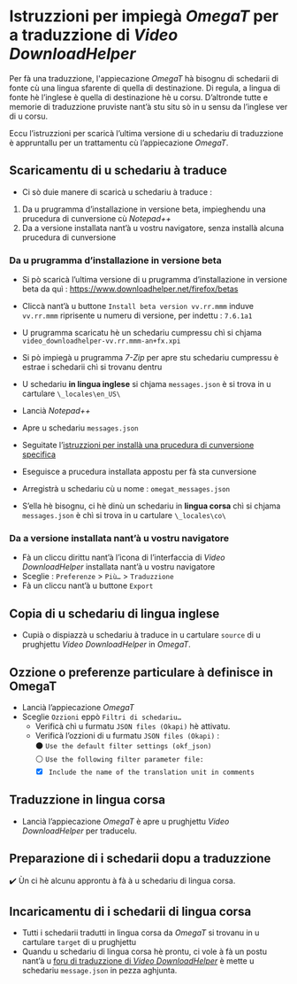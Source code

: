 # Istruzzioni per impiegà _OmegaT_ per a traduzzione di _Video DownloadHelper_

Per fà una traduzzione, l'appiecazione _OmegaT_ hà bisognu di schedarii di fonte cù una lingua sfarente di quella di destinazione. Di regula, a lingua di fonte hè l’inglese è quella di destinazione hè u corsu. D’altronde tutte e memorie di traduzzione pruviste nant’à stu situ sò in u sensu da l’inglese ver di u corsu.

Eccu l’istruzzioni per scaricà l’ultima versione di u schedariu di traduzzione è appruntallu per un trattamentu cù l’appiecazione _OmegaT_.

## Scaricamentu di u schedariu à traduce

- Ci sò duie manere di scaricà u schedariu à traduce :
1. Da u prugramma d’installazione in versione beta, impieghendu una prucedura di cunversione cù _Notepad++_
2. Da a versione installata nant’à u vostru navigatore, senza installà alcuna prucedura di cunversione

### Da u prugramma d’installazione in versione beta
- Si pò scaricà l’ultima versione di u prugramma d’installazione in versione beta da quì : https://www.downloadhelper.net/firefox/betas
- Cliccà nant’à u buttone `Install beta version vv.rr.mmm` induve `vv.rr.mmm` riprisente u numeru di versione, per indettu : `7.6.1a1`
- U prugramma scaricatu hè un schedariu cumpressu chì si chjama `video_downloadhelper-vv.rr.mmm-an+fx.xpi`
- Si pò impiegà u prugramma _7-Zip_ per apre stu schedariu cumpressu è estrae i schedarii chì si trovanu dentru
- U schedariu __in lingua inglese__ si chjama `messages.json` è si trova in u cartulare `\_locales\en_US\`
- Lancià _Notepad++_
- Apre u schedariu `messages.json`
- Seguitate l’[istruzzioni per installà una prucedura di cunversione specifica](Cunversione.md)
- Eseguisce a prucedura installata appostu per fà sta cunversione
- Arregistrà u schedariu cù u nome : `omegat_messages.json`

- S’ella hè bisognu, ci hè dinù un schedariu in __lingua corsa__ chì si chjama `messages.json` è chì si trova in u cartulare `\_locales\co\`

### Da a versione installata nant’à u vostru navigatore
- Fà un cliccu dirittu nant’à l’icona di l’interfaccia di _Video DownloadHelper_ installata nant’à u vostru navigatore
- Sceglie : `Preferenze` > `Più…` > `Traduzzione`
- Fà un cliccu nant’à u buttone `Export`

## Copia di u schedariu di lingua inglese

- Cupià o dispiazzà u schedariu à traduce in u cartulare `source` di u prughjettu _Video DownloadHelper_ in _OmegaT_.

## Ozzione o preferenze particulare à definisce in OmegaT

- Lancià l’appiecazione _OmegaT_
- Sceglie `Ozzioni` eppò `Filtri di schedariu…`
  - Verificà chì u furmatu `JSON files (Okapi)` hè attivatu. 
  - Verificà l’ozzioni di u furmatu `JSON files (Okapi)` :  
    ⚫ `Use the default filter settings (okf_json)`  
    ⚪ `Use the following filter parameter file:`
    - [x] `Include the name of the translation unit in comments`

## Traduzzione in lingua corsa

- Lancià l’appiecazione _OmegaT_ è apre u prughjettu _Video DownloadHelper_ per traducelu.

## Preparazione di i schedarii dopu a traduzzione

✔️ Ùn ci hè alcunu approntu à fà à u schedariu di lingua corsa.

## Incaricamentu di i schedarii di lingua corsa
- Tutti i schedarii tradutti in lingua corsa da _OmegaT_ si trovanu in u cartulare `target` di u prughjettu
- Quandu u schedariu di lingua corsa hè prontu, ci vole à fà un postu nant’à u [foru di traduzzione di _Video DownloadHelper_](https://groups.google.com/g/video-downloadhelper-internationalization) è mette u schedariu `message.json` in pezza aghjunta.
